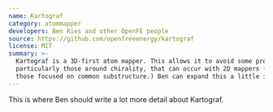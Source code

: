 ```yaml
---
name: Kartograf
category: atommapper
developers: Ben Ries and other OpenFE people
source: https://github.com/openfreeenergy/kartograf
license: MIT
summary: >-
  Kartograf is a 3D-first atom mapper. This allows it to avoid some problems,
  particularly those around chirality, that can occur with 2D mappers (e.g.,
  those focused on common substructure.) Ben can expand this a little if he wants.
---
```


This is where Ben should write a lot more detail about Kartograf.
